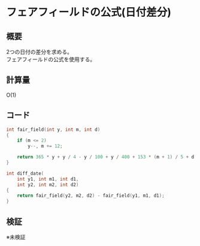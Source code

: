 # フェアフィールドの公式(日付差分)
## 概要
2つの日付の差分を求める。  
フェアフィールドの公式を使用する。

## 計算量
O(1)

## コード
```cpp
int fair_field(int y, int m, int d)
{
    if (m <= 2)
        y--, m += 12;

    return 365 * y + y / 4 - y / 100 + y / 400 + 153 * (m + 1) / 5 + d - 428;
}

int diff_date(
    int y1, int m1, int d1,
    int y2, int m2, int d2)
{
    return fair_field(y2, m2, d2) - fair_field(y1, m1, d1);
}
```

## 検証
※未検証
